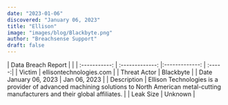 ```yaml
---
date: "2023-01-06"
discovered: "January 06, 2023"
title: "Ellison"
image: "images/blog/Blackbyte.png"
author: "Breachsense Support"
draft: false
---
```


| Data Breach Report           |              | 
| :-----------: | :-------------:     |:-------------:    | :-----:|
| Victim      | ellisontechnologies.com      | 
| Threat Actor      | Blackbyte      | 
| Date January 06, 2023      | Jan 06, 2023      | 
| Description      | Ellison Technologies is a provider of advanced machining solutions to North American metal-cutting manufacturers and their global affiliates.      | 
| Leak Size      | Unknown      | 

